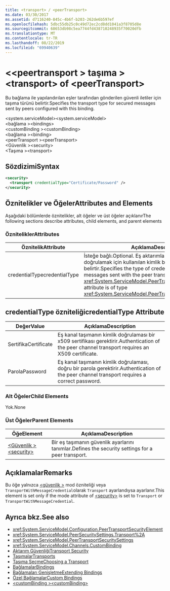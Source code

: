 ```yaml
---
title: <transport> / <peerTransport>
ms.date: 03/30/2017
ms.assetid: d7116240-845c-4b6f-b203-262de6b597ef
ms.openlocfilehash: 5dbc55db25c0c49d72ec2cd8dd1041a3f8705d8e
ms.sourcegitcommit: 68653db98c5ea7744fd438710248935f70020dfb
ms.translationtype: MT
ms.contentlocale: tr-TR
ms.lasthandoff: 08/22/2019
ms.locfileid: "69940639"
---
```

# <a name="transport-of-peertransport"></a><span data-ttu-id="30514-102">\<\<peertransport > taşıma ></span><span class="sxs-lookup"><span data-stu-id="30514-102">\<transport> of \<peerTransport></span></span>
<span data-ttu-id="30514-103">Bu bağlama ile yapılandırılan eşler tarafından gönderilen güvenli iletiler için taşıma türünü belirtir.</span><span class="sxs-lookup"><span data-stu-id="30514-103">Specifies the transport type for secured messages sent by peers configured with this binding.</span></span>  
  
 <span data-ttu-id="30514-104">\<system.serviceModel></span><span class="sxs-lookup"><span data-stu-id="30514-104">\<system.serviceModel></span></span>  
<span data-ttu-id="30514-105">\<bağlama ></span><span class="sxs-lookup"><span data-stu-id="30514-105">\<bindings></span></span>  
<span data-ttu-id="30514-106">\<customBinding ></span><span class="sxs-lookup"><span data-stu-id="30514-106">\<customBinding></span></span>  
<span data-ttu-id="30514-107">\<bağlama ></span><span class="sxs-lookup"><span data-stu-id="30514-107">\<binding></span></span>  
<span data-ttu-id="30514-108">\<peerTransport ></span><span class="sxs-lookup"><span data-stu-id="30514-108">\<peerTransport></span></span>  
<span data-ttu-id="30514-109">\<Güvenlik ></span><span class="sxs-lookup"><span data-stu-id="30514-109">\<security></span></span>  
<span data-ttu-id="30514-110">\<Taşıma ></span><span class="sxs-lookup"><span data-stu-id="30514-110">\<transport></span></span>  
  
## <a name="syntax"></a><span data-ttu-id="30514-111">Sözdizimi</span><span class="sxs-lookup"><span data-stu-id="30514-111">Syntax</span></span>  
  
```xml  
<security>
  <transport credentialType="Certificate/Password" />
</security>
```  
  
## <a name="attributes-and-elements"></a><span data-ttu-id="30514-112">Öznitelikler ve Öğeler</span><span class="sxs-lookup"><span data-stu-id="30514-112">Attributes and Elements</span></span>  
 <span data-ttu-id="30514-113">Aşağıdaki bölümlerde öznitelikler, alt öğeler ve üst öğeler açıklanır</span><span class="sxs-lookup"><span data-stu-id="30514-113">The following sections describe attributes, child elements, and parent elements</span></span>  
  
### <a name="attributes"></a><span data-ttu-id="30514-114">Öznitelikler</span><span class="sxs-lookup"><span data-stu-id="30514-114">Attributes</span></span>  
  
|<span data-ttu-id="30514-115">Öznitelik</span><span class="sxs-lookup"><span data-stu-id="30514-115">Attribute</span></span>|<span data-ttu-id="30514-116">Açıklama</span><span class="sxs-lookup"><span data-stu-id="30514-116">Description</span></span>|  
|---------------|-----------------|  
|<span data-ttu-id="30514-117">credentialType</span><span class="sxs-lookup"><span data-stu-id="30514-117">credentialType</span></span>|<span data-ttu-id="30514-118">İsteğe bağlı.</span><span class="sxs-lookup"><span data-stu-id="30514-118">Optional.</span></span> <span data-ttu-id="30514-119">Eş aktarımlarla gönderilen iletileri doğrulamak için kullanılan kimlik bilgilerinin türünü belirtir.</span><span class="sxs-lookup"><span data-stu-id="30514-119">Specifies the type of credentials used to verify messages sent with the peer transport.</span></span> <span data-ttu-id="30514-120">Bu öznitelik türü <xref:System.ServiceModel.PeerTransportCredentialType>.</span><span class="sxs-lookup"><span data-stu-id="30514-120">This attribute is of type <xref:System.ServiceModel.PeerTransportCredentialType>.</span></span>|  
  
## <a name="credentialtype-attribute"></a><span data-ttu-id="30514-121">credentialType özniteliği</span><span class="sxs-lookup"><span data-stu-id="30514-121">credentialType Attribute</span></span>  
  
|<span data-ttu-id="30514-122">Değer</span><span class="sxs-lookup"><span data-stu-id="30514-122">Value</span></span>|<span data-ttu-id="30514-123">Açıklama</span><span class="sxs-lookup"><span data-stu-id="30514-123">Description</span></span>|  
|-----------|-----------------|  
|<span data-ttu-id="30514-124">Sertifika</span><span class="sxs-lookup"><span data-stu-id="30514-124">Certificate</span></span>|<span data-ttu-id="30514-125">Eş kanal taşımanın kimlik doğrulaması bir x509 sertifikası gerektirir.</span><span class="sxs-lookup"><span data-stu-id="30514-125">Authentication of the peer channel transport requires an X509 certificate.</span></span>|  
|<span data-ttu-id="30514-126">Parola</span><span class="sxs-lookup"><span data-stu-id="30514-126">Password</span></span>|<span data-ttu-id="30514-127">Eş kanal taşımanın kimlik doğrulaması, doğru bir parola gerektirir.</span><span class="sxs-lookup"><span data-stu-id="30514-127">Authentication of the peer channel transport requires a correct password.</span></span>|  
  
### <a name="child-elements"></a><span data-ttu-id="30514-128">Alt Öğeler</span><span class="sxs-lookup"><span data-stu-id="30514-128">Child Elements</span></span>  
 <span data-ttu-id="30514-129">Yok.</span><span class="sxs-lookup"><span data-stu-id="30514-129">None</span></span>  
  
### <a name="parent-elements"></a><span data-ttu-id="30514-130">Üst Öğeler</span><span class="sxs-lookup"><span data-stu-id="30514-130">Parent Elements</span></span>  
  
|<span data-ttu-id="30514-131">Öğe</span><span class="sxs-lookup"><span data-stu-id="30514-131">Element</span></span>|<span data-ttu-id="30514-132">Açıklama</span><span class="sxs-lookup"><span data-stu-id="30514-132">Description</span></span>|  
|-------------|-----------------|  
|[<span data-ttu-id="30514-133">\<Güvenlik ></span><span class="sxs-lookup"><span data-stu-id="30514-133">\<security></span></span>](security-of-peertransport.md)|<span data-ttu-id="30514-134">Bir eş taşımanın güvenlik ayarlarını tanımlar.</span><span class="sxs-lookup"><span data-stu-id="30514-134">Defines the security settings for a peer transport.</span></span>|  
  
## <a name="remarks"></a><span data-ttu-id="30514-135">Açıklamalar</span><span class="sxs-lookup"><span data-stu-id="30514-135">Remarks</span></span>  
 <span data-ttu-id="30514-136">Bu öğe yalnızca [ \<güvenlik >](security-of-peertransport.md) mod özniteliği veya `TransportWithMessageCredential`olarak `Transport` ayarlandıysa ayarlanır.</span><span class="sxs-lookup"><span data-stu-id="30514-136">This element is set only if the mode attribute of [\<security>](security-of-peertransport.md) is set to `Transport` or `TransportWithMessageCredential`.</span></span>  
  
## <a name="see-also"></a><span data-ttu-id="30514-137">Ayrıca bkz.</span><span class="sxs-lookup"><span data-stu-id="30514-137">See also</span></span>

- <xref:System.ServiceModel.Configuration.PeerTransportSecurityElement>
- <xref:System.ServiceModel.PeerSecuritySettings.Transport%2A>
- <xref:System.ServiceModel.PeerTransportSecuritySettings>
- <xref:System.ServiceModel.Channels.CustomBinding>
- [<span data-ttu-id="30514-138">Aktarım Güvenliği</span><span class="sxs-lookup"><span data-stu-id="30514-138">Transport Security</span></span>](../../../wcf/feature-details/transport-security.md)
- [<span data-ttu-id="30514-139">Taşımalar</span><span class="sxs-lookup"><span data-stu-id="30514-139">Transports</span></span>](../../../wcf/feature-details/transports.md)
- [<span data-ttu-id="30514-140">Taşıma Seçme</span><span class="sxs-lookup"><span data-stu-id="30514-140">Choosing a Transport</span></span>](../../../wcf/feature-details/choosing-a-transport.md)
- [<span data-ttu-id="30514-141">Bağlamalar</span><span class="sxs-lookup"><span data-stu-id="30514-141">Bindings</span></span>](../../../wcf/bindings.md)
- [<span data-ttu-id="30514-142">Bağlamaları Genişletme</span><span class="sxs-lookup"><span data-stu-id="30514-142">Extending Bindings</span></span>](../../../wcf/extending/extending-bindings.md)
- [<span data-ttu-id="30514-143">Özel Bağlamalar</span><span class="sxs-lookup"><span data-stu-id="30514-143">Custom Bindings</span></span>](../../../wcf/extending/custom-bindings.md)
- [<span data-ttu-id="30514-144">\<customBinding ></span><span class="sxs-lookup"><span data-stu-id="30514-144">\<customBinding></span></span>](custombinding.md)
